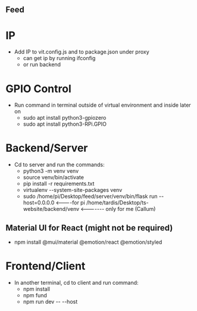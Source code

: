 ## Feed 

# IP
- Add IP to vit.config.js and to package.json under proxy
    - can get ip by running ifconfig
    - or run backend 

# GPIO Control
- Run command in terminal outside of virtual environment and inside later on
    - sudo apt install python3-gpiozero
    - sudo apt install python3-RPi.GPIO

# Backend/Server
- Cd to server and run the commands:
    - python3 -m venv venv
    - source venv/bin/activate
    - pip install -r requirements.txt
    - virtualenv --system-site-packages venv
    - sudo /home/pi/Desktop/feed/server/venv/bin/flask run --host=0.0.0.0 <----for pi
    /home/tardis/Desktop/ts-website/backend/venv  <------- only for me (Callum)

## Material UI for React (might not be required)
- npm install @mui/material @emotion/react @emotion/styled

# Frontend/Client
- In another terminal, cd to client and run command:
    - npm install
    - npm fund
    - npm run dev -- --host  


